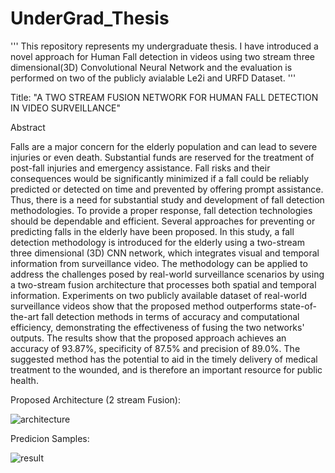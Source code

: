 # UnderGrad_Thesis
'''
This repository represents my undergraduate thesis. I have introduced a novel approach for Human Fall detection in videos using two stream three dimensional(3D) Convolutional Neural Network and the evaluation is performed on two of the publicly avialable Le2i and URFD Dataset. 
'''

Title: "A TWO STREAM FUSION NETWORK FOR HUMAN FALL DETECTION IN VIDEO SURVEILLANCE"

Abstract

Falls are a major concern for the elderly population and can lead to severe injuries or even death. Substantial funds are reserved for the treatment of post-fall injuries and emergency assistance. Fall risks and their consequences would be significantly minimized if a fall could be reliably predicted or detected on time and prevented by offering prompt assistance. Thus, there is a need for substantial study and development of fall detection methodologies. To provide a proper response, fall detection technologies should be dependable and efficient. Several approaches for preventing or predicting falls in the elderly have been proposed. In this study, a fall detection methodology is introduced for the elderly using a two-stream three dimensional (3D) CNN network, which integrates visual and temporal information from surveillance video. The methodology can be applied to address the challenges posed by real-world surveillance scenarios by using a two-stream fusion architecture that processes both spatial and temporal information. Experiments on two publicly available dataset of real-world surveillance videos show that the proposed method outperforms state-of-the-art fall detection methods in terms of accuracy and computational efficiency, demonstrating the effectiveness of fusing the two networks' outputs. The results show that the proposed approach achieves an accuracy of 93.87%, specificity of 87.5% and precision of 89.0%. The suggested method has the potential to aid in the timely delivery of medical treatment to the wounded, and is therefore an important resource for public health.



Proposed Architecture (2 stream Fusion):

![architecture](https://github.com/nazmul609/UnderGrad_Thesis/assets/69470912/5c3e768d-6e87-4df5-9655-309360b8e3dc)

Predicion Samples:


![result](https://github.com/nazmul609/UnderGrad_Thesis/assets/69470912/af666ffe-74ff-42a5-8b33-e866fc631be1)


